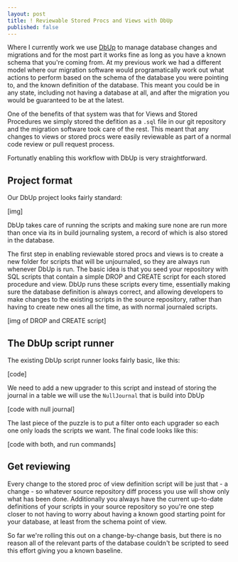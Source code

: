 ```yaml
---
layout: post
title: ! Reviewable Stored Procs and Views with DbUp
published: false
---
```


Where I currently work we use [DbUp](https://dbup.github.io/) to manage database changes and migrations and for the most part it works fine as long as you have a known schema that you're coming from. At my previous work we had a different model where our migration software would programatically work out what actions to perform based on the schema of the database you were pointing to, and the known definition of the database. This meant you could be in any state, including not having a database at all, and after the migration you would be guaranteed to be at the latest.

One of the benefits of that system was that for Views and Stored Procedures we simply stored the defition as a `.sql` file in our git repository and the migration software took care of the rest. This meant that any changes to views or stored procs were easily reviewable as part of a normal code review or pull request process.

Fortunatly enabling this workflow with DbUp is very straightforward.

## Project format

Our DbUp project looks fairly standard:

[img]

DbUp takes care of running the scripts and making sure none are run more than once via its in build journaling system, a record of which is also stored in the database.

The first step in enabling reviewable stored procs and views is to create a new folder for scripts that will be unjournaled, so they are always run whenever DbUp is run. The basic idea is that you seed your repository with SQL scripts that contain a simple DROP and CREATE script for each stored procedure and view. DbUp runs these scripts every time, essentially making sure the database definition is always correct, and allowing developers to make changes to the existing scripts in the source repository, rather than having to create new ones all the time, as with normal journaled scripts.

[img of DROP and CREATE script]

## The DbUp script runner

The existing DbUp script runner looks fairly basic, like this:

[code]

We need to add a new upgrader to this script and instead of storing the journal in a table we will use the `NullJournal` that is build into DbUp

[code with null journal]

The last piece of the puzzle is to put a filter onto each upgrader so each one only loads the scripts we want. The final code looks like this:

[code with both, and run commands]

## Get reviewing

Every change to the stored proc of view definition script will be just that - a change - so whatever source repository diff process you use will show only what has been done. Additionally you always have the current up-to-date definitions of your scripts in your source repository so you're one step closer to not having to worry about having a known good starting point for your database, at least from the schema point of view.

So far we're rolling this out on a change-by-change basis, but there is no reason all of the relevant parts of the database couldn't be scripted to seed this effort giving you a known baseline.